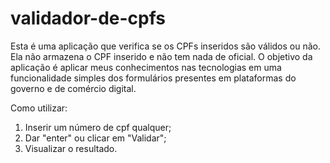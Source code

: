 # validador-de-cpfs

Esta é uma aplicação que verifica se os CPFs inseridos são válidos ou não.
Ela não armazena o CPF inserido e não tem nada de oficial. O objetivo da aplicação é aplicar meus conhecimentos nas tecnologias em uma funcionalidade simples dos formulários presentes em plataformas do governo e de comércio digital.

Como utilizar:
1. Inserir um número de cpf qualquer;
2. Dar "enter" ou clicar em "Validar";
3. Visualizar o resultado.
